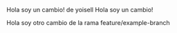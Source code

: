 Hola soy un cambio! de yoisell
Hola soy un cambio!

Hola soy otro cambio de la rama feature/example-branch
